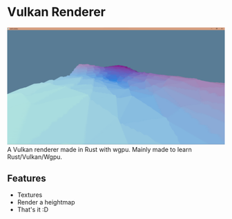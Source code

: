 # Vulkan Renderer
![A screenshot of the application running in Windows](./images/screenshot.png)
A Vulkan renderer made in Rust with wgpu. Mainly made to learn Rust/Vulkan/Wgpu.

## Features
 - Textures
 - Render a heightmap
 - That's it :D
